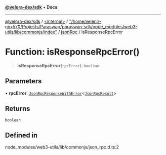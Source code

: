 [**@velora-dex/sdk**](../../../../../../README.md) • **Docs**

***

[@velora-dex/sdk](../../../../../../globals.md) / [\<internal\>](../../../../../README.md) / ["/home/velenir-gnx570/Projects/Paraswap/paraswap-sdk/node\_modules/web3-utils/lib/commonjs/index"](../../../README.md) / [jsonRpc](../README.md) / isResponseRpcError

# Function: isResponseRpcError()

> **isResponseRpcError**(`rpcError`): `boolean`

## Parameters

• **rpcError**: [`JsonRpcResponseWithError`](../../../../../interfaces/JsonRpcResponseWithError.md)\<[`JsonRpcResult`](../../../../../type-aliases/JsonRpcResult.md)\>

## Returns

`boolean`

## Defined in

node\_modules/web3-utils/lib/commonjs/json\_rpc.d.ts:2
